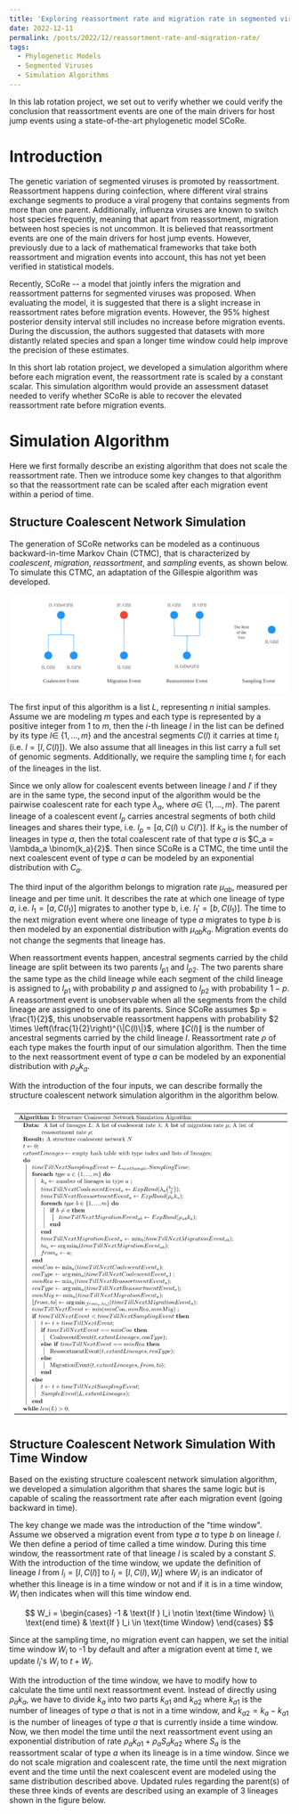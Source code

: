 ```yaml
---
title: 'Exploring reassortment rate and migration rate in segmented viruses'
date: 2022-12-11
permalink: /posts/2022/12/reassortment-rate-and-migration-rate/
tags:
  - Phylogenetic Models
  - Segmented Viruses 
  - Simulation Algorithms
---
```


In this lab rotation project, we set out to verify whether we could verify the conclusion that reassortment events are one of the main drivers for host jump events using a state-of-the-art phylogenetic model SCoRe.

Introduction
============

The genetic variation of segmented viruses is promoted by reassortment. Reassortment happens during coinfection, where different viral strains exchange segments to produce a viral progeny that contains segments from more than one parent. Additionally, influenza viruses are known to switch host species frequently, meaning that apart from reassortment, migration between host species is not uncommon. It is believed that reassortment events are one of the main drivers for host jump events. However, previously due to a lack of mathematical frameworks that take both reassortment and migration events into account, this has not yet been verified in statistical models.

Recently, SCoRe -- a model that jointly infers the migration and reassortment patterns for segmented viruses was proposed. When evaluating the model, it is suggested that there is a slight increase in reassortment rates before migration events. However, the 95% highest posterior density interval still includes no increase before migration events. During the discussion, the authors suggested that datasets with more distantly related species and span a longer time window could help improve the precision of these estimates. 

In this short lab rotation project, we developed a simulation algorithm where before each migration event, the reassortment rate is scaled by a constant scalar. This simulation algorithm would provide an assessment dataset needed to verify whether SCoRe is able to recover the elevated reassortment rate before migration events.

Simulation Algorithm
===================

Here we first formally describe an existing algorithm that does not scale the reassortment rate. Then we introduce some key changes to that algorithm so that the reassortment rate can be scaled after each migration event within a period of time.

## Structure Coalescent Network Simulation 

The generation of SCoRe networks can be modeled as a continuous backward-in-time Markov Chain (CTMC), that is characterized by *coalescent*, *migration*, *reassortment*, and *sampling* events, as shown below. To simulate this CTMC, an adaptation of the Gillespie algorithm was developed.

![](https://github.com/ChenxiNie/ChenxiNie.github.io/blob/master/images/Four%20Kinds%20of%20events.png?raw=true)

The first input of this algorithm is a list $L$, representing $n$ initial samples. Assume we are modeling $m$ types and each type is represented by a positive integer from $1$ to $m$, then the $i$-th lineage $l$ in the list can be defined by its type $I \in$ {$1, ..., m$} and the ancestral segments $C(l)$ it carries at time $t_i$ (i.e. $l = [I, C(l)]$). We also assume that all lineages in this list carry a full set of genomic segments. Additionally, we require the sampling time $t_i$ for each of the lineages in the list. 

Since we only allow for coalescent events between lineage $l$ and $l'$ if they are in the same type, the second input of the algorithm would be the pairwise coalescent rate for each type $\lambda_a$, where $a\in$ {$1, ..., m$}. The parent lineage of a coalescent event $l_p$ carries ancestral segments of both child lineages and shares their type, i.e. $l_p=[a, C(l)\cup C(l')]$. If $k_a$ is the number of lineages in type $a$, then the total coalescent rate of that type $a$ is $C_a = \lambda_a \binom{k_a}{2}$. Then since SCoRe is a CTMC, the time until the next coalescent event of type $a$ can be modeled by an exponential distribution with $C_a$.

The third input of the algorithm belongs to migration rate $\mu_{ab}$, measured per lineage and per time unit. It describes the rate at which one lineage of type $a$, i.e. $l_1 = [a, C(l_1)]$ migrates to another type b, i.e. $l_1'=[b, C(l_1)]$. The time to the next migration event where one lineage of type $a$ migrates to type $b$ is then modeled by an exponential distribution with $\mu_{ab}k_a$. Migration events do not change the segments that lineage has. 

When reassortment events happen, ancestral segments carried by the child lineage are split between its two parents $l_{p1}$ and $l_{p2}$. The two parents share the same type as the child lineage while each segment of the child lineage is assigned to $l_{p1}$ with probability $p$ and assigned to $l_{p2}$ with probability $1-p$. A reassortment event is unobservable when all the segments from the child lineage are assigned to one of its parents. Since SCoRe assumes $p = \frac{1}{2}$, this unobservable reassortment happens with probability $2 \times \left(\frac{1}{2}\right)^{\|C(l)\|}$, where $\|C(l)\|$ is the number of ancestral segments carried by the child lineage $l$. Reassortment rate $\rho$ of each type makes the fourth input of our simulation algorithm. Then the time to the next reassortment event of type $a$ can be modeled by an exponential distribution with $\rho_ak_a$.

With the introduction of the four inputs, we can describe formally the structure coalescent network simulation algorithm in the algorithm below. 

![](https://github.com/ChenxiNie/ChenxiNie.github.io/blob/master/images/Structure%20Coalescent%20Network%20Simulation%20Algorithm.png?raw=true)

## Structure Coalescent Network Simulation With Time Window

Based on the existing structure coalescent network simulation algorithm, we developed a simulation algorithm that shares the same logic but is capable of scaling the reassortment rate after each migration event (going backward in time).

The key change we made was the introduction of the "time window". Assume we observed a migration event from type $a$ to type $b$ on lineage $l$. We then define a period of time called a time window. During this time window, the reassortment rate of that lineage $l$ is scaled by a constant $S$. With the introduction of the time window, we update the definition of lineage $l$ from $l_i = [I, C(l)]$ to $l_i = [I, C(l),W_i]$ where $W_i$ is an indicator of whether this lineage is in a time window or not and if it is in a time window, $W_i$ then indicates when will this time window end. 

$$
W_i = 
\begin{cases}
-1 & \text{If } l_i \notin \text{time Window} \\
\text{end time} & \text{If } l_i \in \text{time Window}
\end{cases}
$$

Since at the sampling time, no migration event can happen, we set the initial time window $W_i$ to -1 by default and after a migration event at time $t$, we update $l_i$'s $W_i$ to $t + W_i$. 

With the introduction of the time window, we have to modify how to calculate the time until next reassortment event. Instead of directly using $\rho_ak_a$, we have to divide $k_a$ into two parts $k_{a1}$ and $k_{a2}$ where $k_{a1}$ is the number of lineages of type $a$ that is not in a time window, and $k_{a2} = k_a - k_{a1}$ is the number of lineages of type $a$ that is currently inside a time window. Now, we then model the time until the next reassortment event using an exponential distribution of rate $\rho_ak_{a1} + \rho_aS_ak_{a2}$ where $S_a$ is the reassortment scalar of type $a$ when its lineage is in a time window. Since we do not scale migration and coalescent rate, the time until the next migration event and the time until the next coalescent event are modeled using the same distribution described above. Updated rules regarding the parent(s) of these three kinds of events are described using an example of 3 lineages shown in the figure below. 






